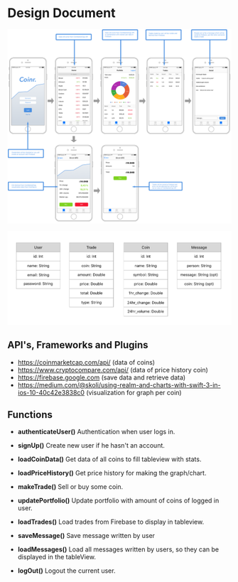# Design Document

![alt text](https://github.com/jimiduiveman/CryptoApp/blob/master/doc/sketch_detailed.png)

![alt text](https://github.com/jimiduiveman/CryptoApp/blob/master/doc/crypto_app_models.png)


## API's, Frameworks and Plugins

- https://coinmarketcap.com/api/ (data of coins)
- https://www.cryptocompare.com/api/ (data of price history coin)
- https://firebase.google.com (save data and retrieve data)
- https://medium.com/@skoli/using-realm-and-charts-with-swift-3-in-ios-10-40c42e3838c0 (visualization for graph per coin)


## Functions

- **authenticateUser()**
Authentication when user logs in.

- **signUp()**
Create new user if he hasn't an account.

- **loadCoinData()**
Get data of all coins to fill tableview with stats.

- **loadPriceHistory()**
Get price history for making the graph/chart.

- **makeTrade()**
Sell or buy some coin.

- **updatePortfolio()**
Update portfolio with amount of coins of logged in user.

- **loadTrades()**
Load trades from Firebase to display in tableview.

- **saveMessage()**
Save message written by user

- **loadMessages()**
Load all messages written by users, so they can be displayed in the tableView.

- **logOut()**
Logout the current user.
